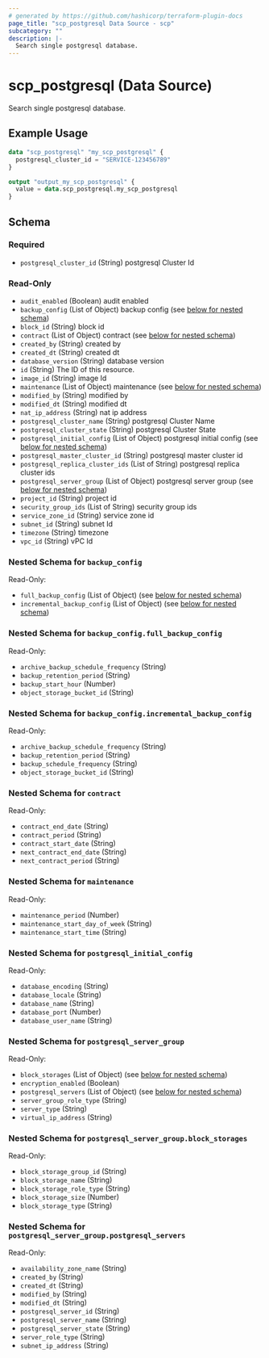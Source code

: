 ```yaml
---
# generated by https://github.com/hashicorp/terraform-plugin-docs
page_title: "scp_postgresql Data Source - scp"
subcategory: ""
description: |-
  Search single postgresql database.
---
```


# scp_postgresql (Data Source)

Search single postgresql database.

## Example Usage

```terraform
data "scp_postgresql" "my_scp_postgresql" {
  postgresql_cluster_id = "SERVICE-123456789"
}

output "output_my_scp_postgresql" {
  value = data.scp_postgresql.my_scp_postgresql
}
```

<!-- schema generated by tfplugindocs -->
## Schema

### Required

- `postgresql_cluster_id` (String) postgresql Cluster Id

### Read-Only

- `audit_enabled` (Boolean) audit enabled
- `backup_config` (List of Object) backup config (see [below for nested schema](#nestedatt--backup_config))
- `block_id` (String) block id
- `contract` (List of Object) contract (see [below for nested schema](#nestedatt--contract))
- `created_by` (String) created by
- `created_dt` (String) created dt
- `database_version` (String) database version
- `id` (String) The ID of this resource.
- `image_id` (String) image Id
- `maintenance` (List of Object) maintenance (see [below for nested schema](#nestedatt--maintenance))
- `modified_by` (String) modified by
- `modified_dt` (String) modified dt
- `nat_ip_address` (String) nat ip address
- `postgresql_cluster_name` (String) postgresql Cluster Name
- `postgresql_cluster_state` (String) postgresql Cluster State
- `postgresql_initial_config` (List of Object) postgresql initial config (see [below for nested schema](#nestedatt--postgresql_initial_config))
- `postgresql_master_cluster_id` (String) postgresql master cluster id
- `postgresql_replica_cluster_ids` (List of String) postgresql replica cluster ids
- `postgresql_server_group` (List of Object) postgresql server group (see [below for nested schema](#nestedatt--postgresql_server_group))
- `project_id` (String) project id
- `security_group_ids` (List of String) security group ids
- `service_zone_id` (String) service zone id
- `subnet_id` (String) subnet Id
- `timezone` (String) timezone
- `vpc_id` (String) vPC Id

<a id="nestedatt--backup_config"></a>
### Nested Schema for `backup_config`

Read-Only:

- `full_backup_config` (List of Object) (see [below for nested schema](#nestedobjatt--backup_config--full_backup_config))
- `incremental_backup_config` (List of Object) (see [below for nested schema](#nestedobjatt--backup_config--incremental_backup_config))

<a id="nestedobjatt--backup_config--full_backup_config"></a>
### Nested Schema for `backup_config.full_backup_config`

Read-Only:

- `archive_backup_schedule_frequency` (String)
- `backup_retention_period` (String)
- `backup_start_hour` (Number)
- `object_storage_bucket_id` (String)


<a id="nestedobjatt--backup_config--incremental_backup_config"></a>
### Nested Schema for `backup_config.incremental_backup_config`

Read-Only:

- `archive_backup_schedule_frequency` (String)
- `backup_retention_period` (String)
- `backup_schedule_frequency` (String)
- `object_storage_bucket_id` (String)



<a id="nestedatt--contract"></a>
### Nested Schema for `contract`

Read-Only:

- `contract_end_date` (String)
- `contract_period` (String)
- `contract_start_date` (String)
- `next_contract_end_date` (String)
- `next_contract_period` (String)


<a id="nestedatt--maintenance"></a>
### Nested Schema for `maintenance`

Read-Only:

- `maintenance_period` (Number)
- `maintenance_start_day_of_week` (String)
- `maintenance_start_time` (String)


<a id="nestedatt--postgresql_initial_config"></a>
### Nested Schema for `postgresql_initial_config`

Read-Only:

- `database_encoding` (String)
- `database_locale` (String)
- `database_name` (String)
- `database_port` (Number)
- `database_user_name` (String)


<a id="nestedatt--postgresql_server_group"></a>
### Nested Schema for `postgresql_server_group`

Read-Only:

- `block_storages` (List of Object) (see [below for nested schema](#nestedobjatt--postgresql_server_group--block_storages))
- `encryption_enabled` (Boolean)
- `postgresql_servers` (List of Object) (see [below for nested schema](#nestedobjatt--postgresql_server_group--postgresql_servers))
- `server_group_role_type` (String)
- `server_type` (String)
- `virtual_ip_address` (String)

<a id="nestedobjatt--postgresql_server_group--block_storages"></a>
### Nested Schema for `postgresql_server_group.block_storages`

Read-Only:

- `block_storage_group_id` (String)
- `block_storage_name` (String)
- `block_storage_role_type` (String)
- `block_storage_size` (Number)
- `block_storage_type` (String)


<a id="nestedobjatt--postgresql_server_group--postgresql_servers"></a>
### Nested Schema for `postgresql_server_group.postgresql_servers`

Read-Only:

- `availability_zone_name` (String)
- `created_by` (String)
- `created_dt` (String)
- `modified_by` (String)
- `modified_dt` (String)
- `postgresql_server_id` (String)
- `postgresql_server_name` (String)
- `postgresql_server_state` (String)
- `server_role_type` (String)
- `subnet_ip_address` (String)


